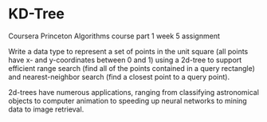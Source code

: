 # KD-Tree
Coursera Princeton Algorithms course part 1 
week 5 assignment

Write a data type to represent a set of points in the unit square 
(all points have x- and y-coordinates between 0 and 1) using a 2d-tree 
to support efficient range search 
(find all of the points contained in a query rectangle) 
and nearest-neighbor search (find a closest point to a query point). 

2d-trees have numerous applications, ranging from classifying 
astronomical objects to computer animation to speeding up neural networks 
to mining data to image retrieval.
